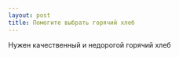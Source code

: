 ```yaml
---
layout: post 
title: Помогите выбрать горячий хлеб 
--- 
```

Нужен качественный и недорогой горячий хлеб